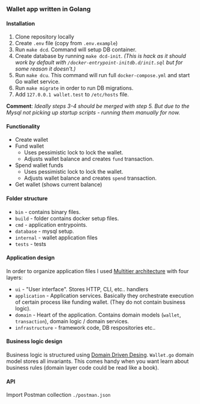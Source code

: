 ### Wallet app written in Golang

#### Installation

1. Clone repository locally
2. Create `.env` file (copy from `.env.example`)
3. Run `make dcd`. Command will setup DB container.
4. Create database by running `make dcd-init`. _(This is hack as it should work by default with `/docker-entrypoint-initdb.d/init.sql` but for some reason it doesn't.)_
5. Run `make dcu`. This command will run full `docker-compose.yml` and start Go wallet service.
6. Run `make migrate` in order to run DB migrations.
7. Add `127.0.0.1 wallet.test` to `/etc/hosts` file. 

**Comment**: _Ideally steps 3-4 should be merged with step 5. But due to the Mysql not picking up startup scripts - running them manually for now._

#### Functionality

- Create wallet
- Fund wallet
   - Uses pessimistic lock to lock the wallet.
   - Adjusts wallet balance and creates `fund` transaction.
- Spend wallet funds
   - Uses pessimistic lock to lock the wallet.
   - Adjusts wallet balance and creates `spend` transaction.
- Get wallet (shows current balance)

#### Folder structure

- `bin` - contains binary files.
- `build` - folder contains docker setup files.
- `cmd` - application entrypoints.
- `database` - mysql setup.
- `internal` - wallet application files
- `tests` - tests

#### Application design

In order to organize application files I used [Multitier architecture](https://en.wikipedia.org/wiki/Multitier_architecture) with four layers:
- `ui` - "User interface". Stores HTTP, CLI, etc.. handlers
- `application` - Application services. Basically they orchestrate execution of certain process like funding wallet. (They do not contain business logic).
- `domain` - Heart of the application. Contains domain models (`wallet`, `transaction`), domain logic / domain services.
- `infrastructure` - framework code, DB respositories etc..

#### Business logic design

Business logic is structured using [Domain Driven Desing](https://www.amazon.com/Implementing-Domain-Driven-Design-Vaughn-Vernon/dp/0321834577).
`Wallet.go` domain model stores all invariants. This comes handy when you want learn about business rules (domain layer code could be read like a book).

#### API
Import Postman collection `./postman.json`

